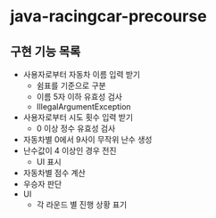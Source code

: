 # java-racingcar-precourse
## 구현 기능 목록
- 사용자로부터 자동차 이름 입력 받기
  - 쉼표를 기준으로 구분
  - 이름 5자 이하 유효성 검사
  - IllegalArgumentException
- 사용자로부터 시도 횟수 입력 받기
  - 0 이상 정수 유효성 검사
- 자동차별 0에서 9사이 무작위 난수 생성
- 난수값이 4 이상인 경우 전진
  - UI 표시
- 자동차별 점수 계산
- 우승자 판단
- UI
  - 각 라운드 별 진행 상황 표기
